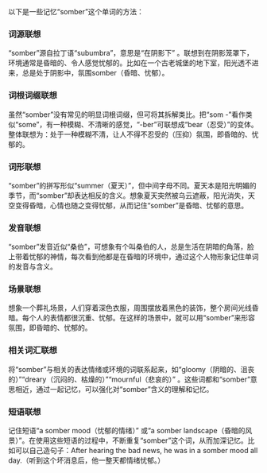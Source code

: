 以下是一些记忆“somber”这个单词的方法：

### 词源联想
“somber”源自拉丁语“subumbra”，意思是“在阴影下” 。联想到在阴影笼罩下，环境通常是昏暗的、令人感觉忧郁的。比如在一个古老城堡的地下室，阳光透不进来，总是处于阴影中，氛围somber（昏暗、忧郁）。

### 词根词缀联想
虽然“somber”没有常见的明显词根词缀，但可将其拆解类比。把“som -”看作类似“some”，有一种模糊、不清晰的感觉，“-ber”可联想成“bear（忍受）”的变体。整体联想为：处于一种模糊不清，让人不得不忍受的（压抑）氛围，即昏暗的、忧郁的。

### 词形联想
“somber”的拼写形似“summer（夏天）”，但中间字母不同。夏天本是阳光明媚的季节，而“somber”却表达相反的含义。想象夏天突然被乌云遮蔽，阳光消失，天空变得昏暗，心情也随之变得忧郁，从而记住“somber”是昏暗、忧郁的意思。

### 发音联想
“somber”发音近似“桑伯”，可想象有个叫桑伯的人，总是生活在阴暗的角落，脸上带着忧郁的神情，每次看到他都是在昏暗的环境中，通过这个人物形象记住单词的发音与含义。

### 场景联想
想象一个葬礼场景，人们穿着深色衣服，周围摆放着黑色的装饰，整个房间光线昏暗。每个人的表情都很沉重、忧郁。在这样的场景中，就可以用“somber”来形容氛围，即昏暗的、忧郁的。

### 相关词汇联想
将“somber”与相关的表达情绪或环境的词联系起来，如“gloomy（阴暗的、沮丧的）”“dreary（沉闷的、枯燥的）”“mournful（悲哀的）” 。这些词都和“somber”意思相近，通过一起记忆，可以强化对“somber”含义的理解和记忆。

### 短语联想
记住短语“a somber mood（忧郁的情绪）” 或“a somber landscape（昏暗的风景）”。在使用这些短语的过程中，不断重复“somber”这个词，从而加深记忆。比如可以自己造句子：After hearing the bad news, he was in a somber mood all day.（听到这个坏消息后，他一整天都情绪忧郁。） 